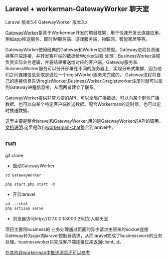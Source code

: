 
## Laravel + workerman-GatewayWorker 聊天室

Laravel 版本5.4 GatewayWorker 版本3.x

[GatewayWorker](https://github.com/walkor/gatewayworker)是基于Workerman开发的项目框架，用于快速开发长连接应用，例如app推送服务、即时IM服务端、游戏服务端、物联网、智能家居等等。

GatewayWorker使用经典的Gateway和Worker进程模型。Gateway进程负责维持客户端连接，并转发客户端的数据给Worker进程 处理；BusinessWorker进程负责实际业务逻辑，并将结果推送给对应的客户端。Gateway服务和BusinessWorker服务可以分开部署在不同的服务器上，实现分布式集群，因为他们之间连接信息获取是通过一个registWorker服务来完成的。
Gateway进程将自己的连接信息告诉registWorker,BusinessWorker向registworker注册时就可以拿到Gateway进程信息啦，从而两者建立了联系。

GatewayWorker提供非常方便的API，可以全局广播数据、可以向某个群体广播数据、也可以向某个特定客户端推送数据。配合Workerman的定时器，也可以定时推送数据。

这里主要是整合laravel和GatewayWorker,用的是GatewayWorker的API的调用。[文档说明](http://workerman.net/gatewaydoc/work-with-other-frameworks/README.html).这里是改自[workerman-chat](https://github.com/walkor/workerman-chat)整合到laravel中。

## run

git clone 

- 启动GatewayWorker

```php
cd GatewayWorker

php start.php start -d
```

- 开启laravel

```php
cd ../chat
php artisan serve
```

- 浏览器访问http://127.0.0.1:8000  即可加入聊天室

项目主要将business的 业务处理通过页面的异步请求由原来的socket连接Gateway转为ajax向laravel控制器请求，从而laravel完成了businesswork的业务处理。businesswoker只完成客户端连接过来返回client_id。

[在其他非workerman中推送消息还可以参考](http://workerman.net/gatewaydoc/advanced/push.html)

